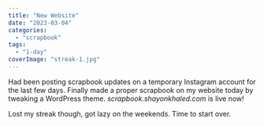 ```yaml
---
title: "New Website"
date: "2023-03-04"
categories: 
  - "scrapbook"
tags: 
  - "1-day"
coverImage: "streak-1.jpg"
---
```

<!--more-->

Had been posting scrapbook updates on a temporary Instagram account for the last few days. Finally made a proper scrapbook on my website today by tweaking a WordPress theme. _scrapbook.shayonkhaled.com_ is live now!

Lost my streak though, got lazy on the weekends. Time to start over.
